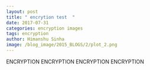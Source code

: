 ```yaml
---
layout: post
title: " encrytion test  "
date: 2017-07-31
categories: encryption images
tags: encryption 
author: Himanshu Sinha
image: /blog_image/2015_BLOGS/2/plot_2.png
---
```



ENCRYPTION ENCRYPTION ENCRYPTION ENCRYPTION 

